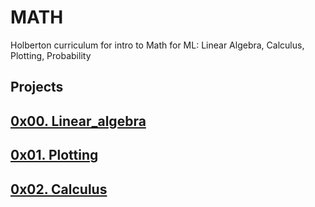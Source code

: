 # MATH
Holberton curriculum for intro to Math for ML: Linear Algebra, Calculus, Plotting, Probability

## Projects
## [0x00. Linear_algebra](https://github.com/paurbano/holbertonschool-machine_learning/tree/master/math/0x00-linear_algebra)
## [0x01. Plotting](https://github.com/paurbano/holbertonschool-machine_learning/tree/master/math/0x01-plotting)
## [0x02. Calculus](https://github.com/paurbano/holbertonschool-machine_learning/tree/master/math/0x02-calculus)
